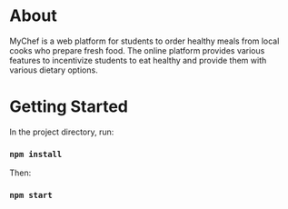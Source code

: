 # About
MyChef is a web platform for students to order healthy meals from local cooks who prepare fresh food. The online platform provides various features to incentivize students to eat healthy and provide them with various dietary options. 

# Getting Started
In the project directory, run:

### `npm install`

Then:

### `npm start`

